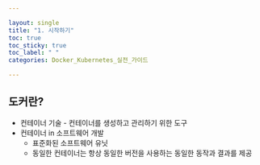 ```yaml
---

layout: single
title: "1. 시작하기"
toc: true
toc_sticky: true
toc_label: " "
categories: Docker_Kubernetes_실전_가이드

---
```


## 도커란?

- 컨테이너 기술 - 컨테이너를 생성하고 관리하기 위한 도구
- 컨테이너 in 소프트웨어 개발
    - 표준화된 소프트웨어 유닛
    - 동일한 컨테이너는 항상 동일한 버전을 사용하는 동일한 동작과 결과를 제공